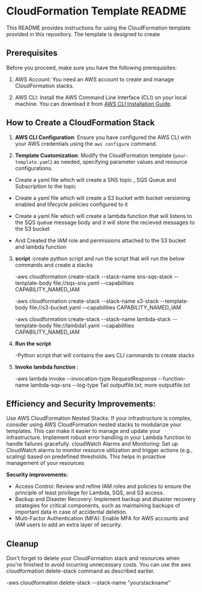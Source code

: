# CloudFormation Template README

This README provides instructions for using the CloudFormation template provided in this repository. The template is designed to create 

## Prerequisites

Before you proceed, make sure you have the following prerequisites:

1. AWS Account: You need an AWS account to create and manage CloudFormation stacks.

2. AWS CLI: Install the AWS Command Line Interface (CLI) on your local machine. You can download it from [AWS CLI Installation Guide](https://aws.amazon.com/cli/).

## How to Create a CloudFormation Stack

1. **AWS CLI Configuration**: Ensure you have configured the AWS CLI with your AWS credentials using the `aws configure` command.

2. **Template Customization**: Modify the CloudFormation template (`your-template.yaml`) as needed, specifying parameter values and resource configurations.
   
  - Create a yaml file which will create a SNS topic , SQS Queue and Subscription to the topic
  
  - Create a yaml file which will create a S3 bucket with bucket versioning enabled and lifecycle policies configured to it
  
  - Create a yaml file which will create a lambda function that will listens to the SQS queue message body and it will store the recieved 
    messages to the S3 bucket
  
  - And Created the IAM role and permissions attached to the S3 bucket and lambda function
  
3. **script** :create python script and run the script that will run the below commands and create a stacks 

   -aws cloudformation create-stack --stack-name sns-sqs-stack --template-body file://sqs-sns.yaml --capabilities CAPABILITY_NAMED_IAM

   -aws cloudformation create-stack --stack-name s3-stack --template-body file://s3-bucket.yaml --capabilities CAPABILITY_NAMED_IAM

   -aws cloudformation create-stack --stack-name lambda-stack --template-body file://lambda1.yaml --capabilities CAPABILITY_NAMED_IAM

4. **Run the script**
   
   -Python script that will contains the aws CLI cammands to create stacks 

6. **Invoke lambda function** :

   -aws lambda invoke --invocation-type RequestResponse --function-name lambda-sqs-sns --log-type Tail outputfile.txt;  more outputfile.txt

## Efficiency and Security Improvements:

   Use AWS CloudFormation Nested Stacks: If your infrastructure is complex, consider using AWS CloudFormation nested stacks to modularize your 
   templates. This can make it easier to manage and update your infrastructure.
   Implement robust error handling in your Lambda function to handle failures gracefully.
   cloudWatch Alarms and Monitoring: Set up CloudWatch alarms to monitor resource utilization and trigger actions (e.g., scaling) based on 
   predefined thresholds. This helps in proactive management of your resources
   
**Security improvements:**
-  Access Control:
   Review and refine IAM roles and policies to ensure the principle of least privilege for Lambda, SQS, and S3 access.
-  Backup and Disaster Recovery:
   Implement backup and disaster recovery strategies for critical components, such as maintaining backups of important data in case of accidental 
   deletion.
-  Multi-Factor Authentication (MFA): Enable MFA for AWS accounts and IAM users to add an extra layer of security.

## Cleanup

Don't forget to delete your CloudFormation stack and resources when you're finished to avoid incurring unnecessary costs. You can use the aws cloudformation delete-stack command as described earlier.

 -aws cloudformation delete-stack --stack-name "yourstackname"

